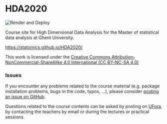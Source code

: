 # HDA2020

![Render and Deploy](https://github.com/statOmics/HDA2020/workflows/Render%20and%20Deploy/badge.svg)

Course site for High Dimensional Data Analysis for the Master of statistical data analysis at Ghent University.

https://statomics.github.io/HDA2020/

This work is licensed under the [Creative Commons Attribution-NonCommercial-ShareAlike 4.0 International (CC BY-NC-SA 4.0)](https://creativecommons.org/licenses/by-nc-sa/4.0)

### Issues

If you encounter any problems related to the course material (e.g. package installation problems, bugs in the code, typos, ...), please consider [posting an issue on GitHub](https://github.com/statOmics/HDA2020/issues).

Questions related to the course contents can be asked by posting on [UFora](https://ufora.ugent.be/d2l/le/221212/discussions/topics/23086/View), by contacting the teachers by email or during the lectures or practical sessions.
